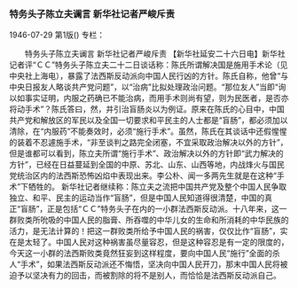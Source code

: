 ### 特务头子陈立夫谰言  新华社记者严峻斥责

1946-07-29
第1版()
专栏：

　　特务头子陈立夫谰言
    新华社记者严峻斥责
    【新华社延安二十六日电】新华社记者评“ＣＣ”特务头子陈立夫二十二日谈话称：陈氏所谓解决国是施用手术论（见中央社上海电），暴露了法西斯反动派向中国人民行凶的方针。陈氏自称，他曾“与中央日报友人略谈共产党问题”，以“治病”比拟处理政治问题。“那位友人”当即“询以如事实证明，内服之药确已不能治病，而用手术则尚有望，则为民医者，是否亦将动手术”？陈氏答曰，然，并引治盲肠炎以为例证。原来在陈氏的心目中，中国共产党和解放区的军民以及全国一切要求和平民主的人士都是“盲肠”，都必须加以清除，在“内服药”不能奏效时，必须“施行手术”。虽然，陈氏在其谈话中还假惺惺的装着不忍遽施手术，“非至谈判之路完全闭塞，不宜采取政治解决以外的方针”，但是谁都可以看到，陈立夫所谓“施行手术”、政治解决以外的方针即“武力解决的方针”，已经在日益蔓延到全国的中原、苏北、山东、山西等地，内战烽火与国民党统治区内的法西斯恐怖凶焰中表现出来。李公朴、闻一多两先生就是在这种“手术”下牺牲的。
    新华社记者继续称：陈立夫之流把中国共产党及整个中国人民争取独立、和平、民主的运动当作“盲肠”，但是中国人民知道得很清楚，中国的真正“盲肠”，正是包括“ＣＣ”特务头子在内的一小群法西斯反动派。十八年来，这一群败类所吮吸的中国人民的脂膏、所吞噬的中华儿女的生命和所消耗的中华民族的活力，是无法计算的！把这一群败类所给予中国人民的祸害，仅仅比作“盲肠”，实在是太轻了。中国人民对这种祸害虽尽量容忍，但是这种容忍是有一定的限度的，今天这一小群的法西斯败类竟然狂妄到这样程度，要向中国人民“施行”全面的杀人“手术”，如果法西斯反动派还不悔悟，坚决向中国人民开刀，那末中国人民将被迫予以坚决有力的回击，而被割除的将不是别人，而恰恰是法西斯反动派自己。
